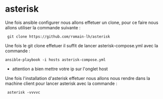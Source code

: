 # asterisk

Une fois ansible configurer nous allons effetuer un clone, pour ce faire nous allons utiliser la commande suivante : 

``` git clone https://github.com/romain-lh/asterisk``` 

Une fois le git clone effetuer il suffit de lancer asterisk-compose.yml  avec la commande : 

```ansible-playbook -i hosts asterisk-compose.yml```

* attention a bien mettre votre ip sur l'onglet host

Une fois l'installation d'asterisk effetuer nous allons nous rendre dans la machine client pour lancer asterisk avec la commande : 

``` asterisk -vvvvc```
